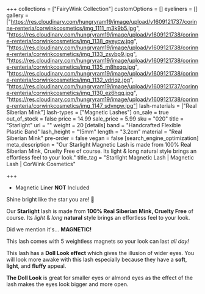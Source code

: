 +++
collections = ["FairyWink Collection"]
customOptions = []
eyeliners = []
gallery = ["https://res.cloudinary.com/hungryram19/image/upload/v1609121737/corinne-renteria/corwinkcosmetics/img_1111_m3k9b5.jpg", "https://res.cloudinary.com/hungryram19/image/upload/v1609121738/corinne-renteria/corwinkcosmetics/img_1138_qyeycw.jpg", "https://res.cloudinary.com/hungryram19/image/upload/v1609121738/corinne-renteria/corwinkcosmetics/img_1133_zsvbp9.jpg", "https://res.cloudinary.com/hungryram19/image/upload/v1609121738/corinne-renteria/corwinkcosmetics/img_1135_m8hxqq.jpg", "https://res.cloudinary.com/hungryram19/image/upload/v1609121738/corinne-renteria/corwinkcosmetics/img_1132_vdriqz.jpg", "https://res.cloudinary.com/hungryram19/image/upload/v1609121737/corinne-renteria/corwinkcosmetics/img_1130_ez6hqg.jpg", "https://res.cloudinary.com/hungryram19/image/upload/v1609121738/corinne-renteria/corwinkcosmetics/img_1147_sdvngw.jpg"]
lash-materials = ["Real Siberian Mink"]
lash-types = ["Magnetic Lashes"]
on_sale = true
out_of_stock = false
price = 14.99
sale_price = 5.99
sku = "020"
title = "Starlight"
url = ""
weight = 20
[details]
band = "Handcrafted Flexible Plastic Band"
lash_height = "15mm"
length = "3.2cm"
material = "Real Siberian Mink"
pre-order = false
vegan = false
[search_engine_optimization]
meta_description = "Our Starlight Magnetic Lash is made from 100% Real Siberian Mink, Cruelty Free of course. Its light & long natural style brings an effortless feel to your look."
title_tag = "Starlight Magnetic Lash | Magnetic Lash | CorWink Cosmetics"

+++
- Magnetic Liner **NOT** Included

Shine bright like the star you are! 🌟

Our **Starlight** lash is made from **100% Real Siberian Mink, Cruelty Free** of course. Its _light_ & _long_ **natural** style brings an effortless feel to your look.

Did we mention it's... **MAGNETIC!**

This lash comes with 5 weightless magnets so your look can last _all day!_

This lash has a **Doll Look effect** which gives the illusion of wider eyes. You will look more awake with this lash especially because they have a **soft**, **light**, and **fluffy** appeal.

**The Doll Look** is great for smaller eyes or almond eyes as the effect of the lash makes the eyes look bigger and more open.